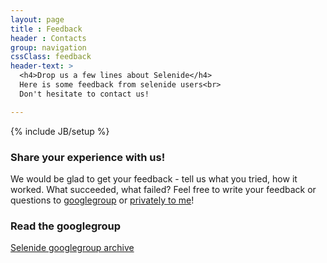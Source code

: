 ```yaml
---
layout: page
title : Feedback
header : Contacts
group: navigation
cssClass: feedback
header-text: >
  <h4>Drop us a few lines about Selenide</h4>
  Here is some feedback from selenide users<br>
  Don't hesitate to contact us!

---
```

{% include JB/setup %}

### Share your experience with us!
We would be glad to get your feedback - tell us what you tried, how it worked. What succeeded, what failed?
Feel free to write your feedback or questions to [googlegroup](mailto:selenide@googlegroups.com) or [privately to me](mailto:andrei.solntsev@gmail.com)!

### Read the googlegroup

[Selenide googlegroup archive](https://groups.google.com/forum/?fromgroups#!forum/selenide)
